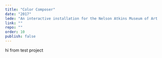 ```yaml
---
title: "Color Composer"
date: "2017"
lede: "An interactive installation for the Nelson Atkins Museum of Art."
link: ""
repo: ""
order: 10
publish: false
---
```


hi from test project
